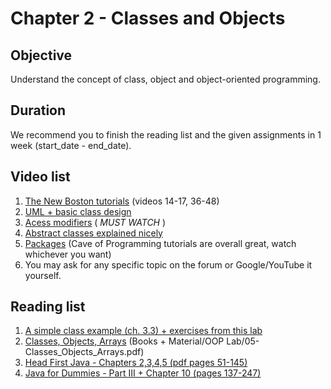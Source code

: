 # Chapter 2 - Classes and Objects

## Objective
Understand the concept of class, object and object-oriented programming.

## Duration
We recommend you to finish the reading list and the given assignments in 1 week (start_date - end_date).

## Video list
1. [The New Boston tutorials](https://www.youtube.com/watch?v=XqTg2buXS5o&index=14&list=PLFE2CE09D83EE3E28) (videos 14-17, 36-48)
2. [UML + basic class design](https://www.youtube.com/watch?v=N3ObVJrfXPs)
3. [Acess modifiers](https://www.youtube.com/watch?v=QpSj0P3fNtA) ( *MUST WATCH* )
4. [Abstract classes explained nicely](https://www.youtube.com/watch?v=LOQG79rjmQw)
5. [Packages](https://www.youtube.com/watch?v=BT5Nk2aIRJg) (Cave of Programming tutorials are overall great, watch whichever you want)
6. You may ask for any specific topic on the forum or Google/YouTube it yourself.

## Reading list
1. [A simple class example (ch. 3.3) + exercises from this lab](https://github.com/JavaSummer/JavaMainRepo/blob/master/Books%20%2B%20Material/OOP%20Lab/04-FlowControl_SimpleClasses.pdf)
1. [Classes, Objects, Arrays](https://github.com/JavaSummer/JavaMainRepo/blob/master/Books%20%2B%20Material/OOP%20Lab/05-Classes_Objects_Arrays.pdf) (Books + Material/OOP Lab/05-Classes_Objects_Arrays.pdf)
2. [Head First Java - Chapters 2,3,4,5  (pdf pages 51-145)](http://it-ebooks.info/book/3214/)
3. [Java for Dummies - Part III + Chapter 10 (pages 137-247)](http://it-ebooks.info/book/777/)
